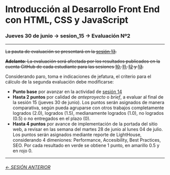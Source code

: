 # Introducción al Desarrollo Front End con HTML, CSS y JavaScript

### Jueves 30 de junio → sesion_15 → Evaluación Nº2  

- - - - - - - -

~~La pauta de evaluación se presentará en la [sesión 13](https://github.com/profesorfaco/front-end/tree/main/sesion_13).~~

~~**Adelanto**: La evaluación será afectada por los resultados publicados en la cuenta GitHub de cada estudiante para las sesiones [10](https://github.com/profesorfaco/front-end/tree/main/sesion_10), [11](https://github.com/profesorfaco/front-end/tree/main/sesion_11), [12](https://github.com/profesorfaco/front-end/tree/main/sesion_12) y [13](https://github.com/profesorfaco/front-end/tree/main/sesion_13).~~

Considerando paro, toma e indicaciones de jefatura, el criterio para el cálculo de la segunda evaluación debe modificarse:

- **Punto base** por avanzar en la actividad de [sesión 14](https://github.com/profesorfaco/front-end/tree/main/sesion_14)
- **Hasta 2 puntos** por calidad de *anteproyecto* o *brief*, a evaluar al final de la sesión 15 (jueves 30 de junio). Los puntos serán asignados de manera comparativa, según pueda agruparse con otros trabajos completamente logrados (2.0), logrados (1.5), medianamente logrados (1.0), no logrados (0.5) o no entregados en el plazo (0).
- **Hasta 4 puntos** por avance de implementación de la portada del sitio web, a revisar en las semana del martes 28 de junio al lunes 04 de julio. Los puntos serán asignados mediante reporte de LightHouse, considerando 4 dimeniones: Performance, Accesibility, Best Practices, SEO. Por cada resultado en verde se obtiene 1 punto, en amarillo 0.5 y en rojo 0.

- - - - - - - 

###### [← SESIÓN ANTERIOR](https://github.com/profesorfaco/front-end/tree/main/sesion_14)
